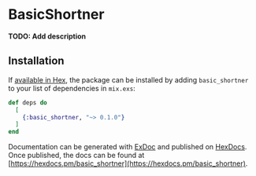 # BasicShortner

**TODO: Add description**

## Installation

If [available in Hex](https://hex.pm/docs/publish), the package can be installed
by adding `basic_shortner` to your list of dependencies in `mix.exs`:

```elixir
def deps do
  [
    {:basic_shortner, "~> 0.1.0"}
  ]
end
```

Documentation can be generated with [ExDoc](https://github.com/elixir-lang/ex_doc)
and published on [HexDocs](https://hexdocs.pm). Once published, the docs can
be found at [https://hexdocs.pm/basic_shortner](https://hexdocs.pm/basic_shortner).

